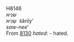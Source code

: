 <body>
  <p>H8146<br>  שׂניא  <br> שָׂנִיא  ‎  śânı̂y‘  <br><i>saw-nee‘ </i><br>From <a href="h8130.htm">8130</a>  <i>hated: - </i>hated.<br></p>
 </body>
